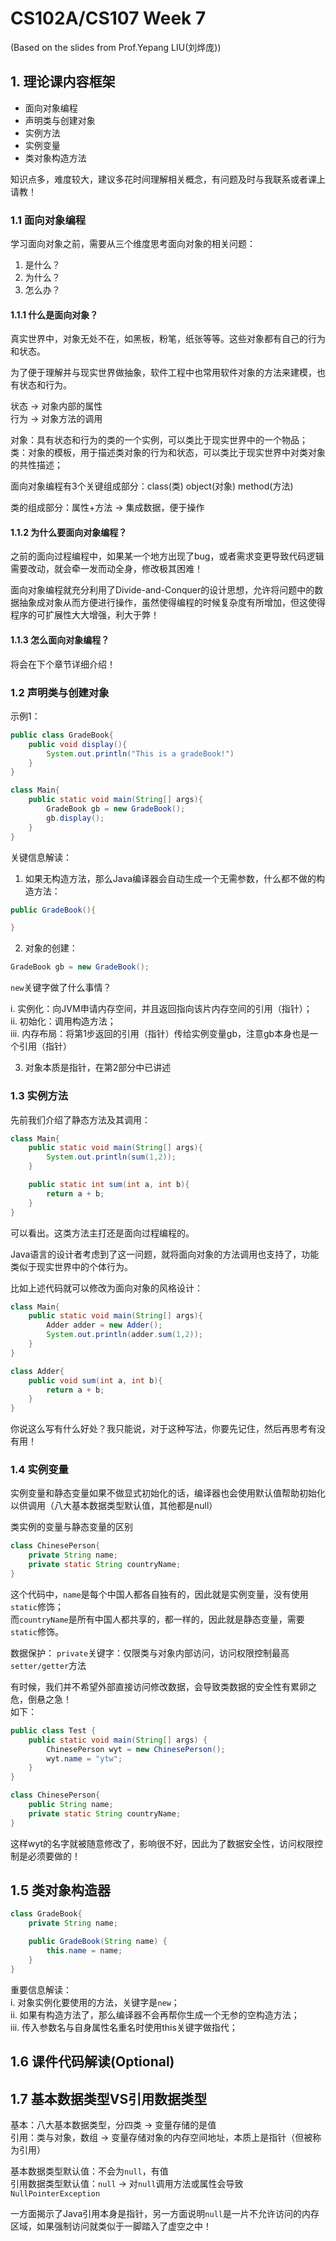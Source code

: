 # CS102A/CS107 Week 7
(Based on the slides from Prof.Yepang LIU(刘烨庞))        

## 1. 理论课内容框架
- 面向对象编程
- 声明类与创建对象
- 实例方法
- 实例变量
- 类对象构造方法

知识点多，难度较大，建议多花时间理解相关概念，有问题及时与我联系或者课上请教！         

### 1.1 面向对象编程

学习面向对象之前，需要从三个维度思考面向对象的相关问题：     

1. 是什么？
2. 为什么？
3. 怎么办？

#### 1.1.1 什么是面向对象？

真实世界中，对象无处不在，如黑板，粉笔，纸张等等。这些对象都有自己的行为和状态。           

为了便于理解并与现实世界做抽象，软件工程中也常用软件对象的方法来建模，也有状态和行为。

状态 -> 对象内部的属性       
行为 -> 对象方法的调用        

对象：具有状态和行为的类的一个实例，可以类比于现实世界中的一个物品；            
类：对象的模板，用于描述类对象的行为和状态，可以类比于现实世界中对类对象的共性描述；        

面向对象编程有3个关键组成部分：class(类) object(对象) method(方法)     

类的组成部分：属性+方法 -> 集成数据，便于操作

#### 1.1.2 为什么要面向对象编程？

之前的面向过程编程中，如果某一个地方出现了bug，或者需求变更导致代码逻辑需要改动，就会牵一发而动全身，修改极其困难！

面向对象编程就充分利用了Divide-and-Conquer的设计思想，允许将问题中的数据抽象成对象从而方便进行操作，虽然使得编程的时候复杂度有所增加，但这使得程序的可扩展性大大增强，利大于弊！

#### 1.1.3 怎么面向对象编程？

将会在下个章节详细介绍！

### 1.2 声明类与创建对象

示例1：
```java
public class GradeBook{
    public void display(){
        System.out.println("This is a gradeBook!")
    }
}

class Main{
    public static void main(String[] args){
        GradeBook gb = new GradeBook();
        gb.display();
    }
}
```

关键信息解读：      

1. 如果无构造方法，那么Java编译器会自动生成一个无需参数，什么都不做的构造方法：
```java
public GradeBook(){

}
```
2. 对象的创建：
```java
GradeBook gb = new GradeBook();
```
```new```关键字做了什么事情？      

i. 实例化：向JVM申请内存空间，并且返回指向该片内存空间的引用（指针）；          
ii. 初始化：调用构造方法；           
iii. 内存布局：将第1步返回的引用（指针）传给实例变量gb，注意gb本身也是一个引用（指针）


3. 对象本质是指针，在第2部分中已讲述

### 1.3 实例方法

先前我们介绍了静态方法及其调用：
```java
class Main{
    public static void main(String[] args){
        System.out.println(sum(1,2));
    }

    public static int sum(int a, int b){
        return a + b;
    }
}

```

可以看出。这类方法主打还是面向过程编程的。

Java语言的设计者考虑到了这一问题，就将面向对象的方法调用也支持了，功能类似于现实世界中的个体行为。     

比如上述代码就可以修改为面向对象的风格设计：      

```java
class Main{
    public static void main(String[] args){
        Adder adder = new Adder();
        System.out.println(adder.sum(1,2));
    }
}

class Adder{
    public void sum(int a, int b){
        return a + b;
    }
}
```

你说这么写有什么好处？我只能说，对于这种写法，你要先记住，然后再思考有没有用！          

### 1.4 实例变量
实例变量和静态变量如果不做显式初始化的话，编译器也会使用默认值帮助初始化以供调用（八大基本数据类型默认值，其他都是null）

类实例的变量与静态变量的区别
```java
class ChinesePerson{
    private String name;
    private static String countryName;
}
```
这个代码中，```name```是每个中国人都各自独有的，因此就是实例变量，没有使用```static```修饰；          
而```countryName```是所有中国人都共享的，都一样的，因此就是静态变量，需要```static```修饰。         

数据保护：
```private```关键字：仅限类与对象内部访问，访问权限控制最高        
```setter/getter```方法       

有时候，我们并不希望外部直接访问修改数据，会导致类数据的安全性有累卵之危，倒悬之急！      
如下：
```java
public class Test {
    public static void main(String[] args) {
        ChinesePerson wyt = new ChinesePerson();
        wyt.name = "ytw";
    }
}

class ChinesePerson{
    public String name;
    private static String countryName;
}
```

这样wyt的名字就被随意修改了，影响很不好，因此为了数据安全性，访问权限控制是必须要做的！


## 1.5 类对象构造器
```java
class GradeBook{
    private String name;

    public GradeBook(String name) {
        this.name = name;
    }
}
```



重要信息解读：      
i. 对象实例化要使用的方法，关键字是```new```；        
ii. 如果有构造方法了，那么编译器不会再帮你生成一个无参的空构造方法；             
iii. 传入参数名与自身属性名重名时使用this关键字做指代；          

## 1.6 课件代码解读(Optional)

## 1.7 基本数据类型VS引用数据类型

基本：八大基本数据类型，分四类 -> 变量存储的是值        
引用：类与对象，数组 -> 变量存储对象的内存空间地址，本质上是指针（但被称为引用）          

基本数据类型默认值：不会为```null```，有值          
引用数据类型默认值：```null``` -> 对```null```调用方法或属性会导致```NullPointerException```

一方面揭示了Java引用本身是指针，另一方面说明```null```是一片不允许访问的内存区域，如果强制访问就类似于一脚踏入了虚空之中！
